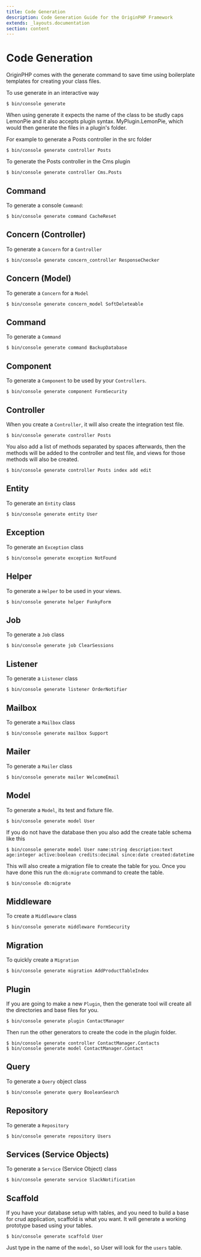 ```yaml
---
title: Code Generation
description: Code Generation Guide for the OriginPHP Framework
extends: _layouts.documentation
section: content
---
```

# Code Generation

OriginPHP comes with the generate command to save time using boilerplate templates for creating your class files.

To use generate in an interactive way

```linux 
$ bin/console generate
```

When using generate it expects the name of the class to be studly caps LemonPie and it also accepts plugin syntax. MyPlugin.LemonPie, which would then generate the files in a plugin's folder.

For example to generate a Posts controller in the src folder

```linux 
$ bin/console generate controller Posts
```
To generate the Posts controller in the Cms plugin

```linux 
$ bin/console generate controller Cms.Posts
```

## Command

To generate a console `Command`:

```linux 
$ bin/console generate command CacheReset
```

## Concern (Controller)

To generate a `Concern` for a `Controller`

```linux 
$ bin/console generate concern_controller ResponseChecker
```

## Concern (Model)

To generate a `Concern` for a `Model`

```linux 
$ bin/console generate concern_model SoftDeleteable
```

## Command

To generate a `Command`

```linux 
$ bin/console generate command BackupDatabase
```

## Component

To generate a `Component` to be used by your `Controllers`.

```linux 
$ bin/console generate component FormSecurity
```

## Controller

When you create a `Controller`, it will also create the integration test file.

```linux 
$ bin/console generate controller Posts
```

You also add a list of methods separated by spaces afterwards, then the methods will be added to the controller and test file, and views for those methods will also be created.

```linux 
$ bin/console generate controller Posts index add edit
```

## Entity

To generate an `Entity` class

```linux 
$ bin/console generate entity User
```

## Exception

To generate an `Exception` class

```linux 
$ bin/console generate exception NotFound
```

## Helper

To generate a `Helper` to be used in your views.

```linux 
$ bin/console generate helper FunkyForm
```

## Job

To generate a `Job` class

```linux 
$ bin/console generate job ClearSessions
```

## Listener

To generate a `Listener` class

```linux 
$ bin/console generate listener OrderNotifier
```

## Mailbox

To generate a `Mailbox` class

```linux 
$ bin/console generate mailbox Support
```

## Mailer

To generate a `Mailer` class

```linux 
$ bin/console generate mailer WelcomeEmail
```

## Model

To generate a `Model`, its test and fixture file.

```linux 
$ bin/console generate model User
```

If you do not have the database then you also add the create table schema like this

```linux 
$ bin/console generate model User name:string description:text age:integer active:boolean credits:decimal since:date created:datetime
```

This will also create a migration file to create the table for you. Once you have done this run the `db:migrate` command to create the table.

```linux 
$ bin/console db:migrate
```

## Middleware

To create a `Middleware` class

```linux 
$ bin/console generate middleware FormSecurity
```

## Migration

To quickly create a `Migration`

```linux 
$ bin/console generate migration AddProductTableIndex
```

## Plugin

If you are going to make a new `Plugin`, then the generate tool will create all the directories and base files for you.

```linux 
$ bin/console generate plugin ContactManager
```

Then run the other generators to create the code in the plugin folder.

```linux 
$ bin/console generate controller ContactManager.Contacts
$ bin/console generate model ContactManager.Contact
```

## Query

To generate a `Query` object class

```linux 
$ bin/console generate query BooleanSearch
```

## Repository

To generate a `Repository`

```linux 
$ bin/console generate repository Users
```

## Services (Service Objects)

To generate a `Service` (Service Object) class

```linux 
$ bin/console generate service SlackNotification
```

## Scaffold

If you have your database setup with tables, and you need to build a base for crud application, scaffold is what you want. It will generate a working prototype based using your tables.

```linux 
$ bin/console generate scaffold User
```

Just type in the name of the `model`, so User will look for the `users` table.